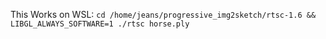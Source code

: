 This Works on WSL:
```cd /home/jeans/progressive_img2sketch/rtsc-1.6 && LIBGL_ALWAYS_SOFTWARE=1 ./rtsc horse.ply```